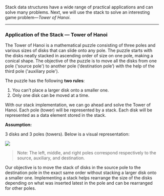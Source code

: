 
Stack data structures have a wide range of practical applications and can solve many problems. Next, we will use the stack to solve an interesting game problem—*Tower of Hanoi*.

---
 


### Application of the Stack — Tower of Hanoi

The Tower of Hanoi is a mathematical puzzle consisting of three poles and various sizes of disks that can slide onto any pole. The puzzle starts with the disks neatly stacked in ascending order of size on one pole, making a conical shape. The objective of the puzzle is to move all the disks from one pole ('source pole') to another pole (‘destination pole’) with the help of the third pole ('auxiliary pole').

The puzzle has the following **two rules**:

1. You can’t place a larger disk onto a smaller one.
2. Only one disk can be moved at a time.

With our stack implementation, we can go ahead and solve the Tower of Hanoi. Each pole (tower) will be represented by a stack. Each disk will be represented as a data element stored in the stack. 

**Assumption:**

3 disks and 3 poles (towers).  Below is a visual representation:

![](https://www.tutorialspoint.com/data_structures_algorithms/images/tower_of_hanoi.jpg)

> Note: The left, middle, and right poles correspond respectively to the source, auxiliary, and destination.

Our objective is to move the stack of disks in the source pole to the destination pole in the exact same order without stacking a larger disk onto a smaller one. Implementing a stack helps rearrange the size of the disks depending on what was inserted latest in the pole and can be rearranged for other poles.
